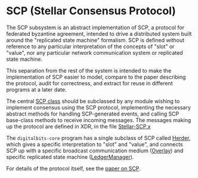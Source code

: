 # SCP (Stellar Consensus Protocol)

The SCP subsystem is an abstract implementation of SCP, a protocol for federated
byzantine agreement, intended to drive a distributed system built around the
"replicated state machine" formalism. SCP is defined without reference to any
particular interpretation of the concepts of "slot" or "value", nor any
particular network communication system or replicated state machine.

This separation from the rest of the system is intended to make the
implementation of SCP easier to model, compare to the paper describing the
protocol, audit for correctness, and extract for reuse in different programs at
a later date.

The central [SCP class](SCP.h) should be subclassed by any module wishing to
implement consensus using the SCP protocol, implementing the necessary abstract
methods for handling SCP-generated events, and calling SCP base-class methods to
receive incoming messages. The messages making up the protocol are defined in
XDR, in the file [Stellar-SCP.x](../xdr/Stellar-SCP.x)

The `digitalbits-core` program has a single subclass of SCP called
[Herder](../herder), which gives a specific interpretation to "slot" and
"value", and connects SCP up with a specific broadcast communication medium
([Overlay](../overlay)) and specific replicated state machine
([LedgerManager](../ledger)).

For details of the protocol itself, see the [paper on SCP](https://www.stellar.org/papers/stellar-consensus-protocol.pdf).
